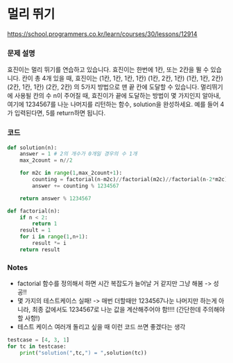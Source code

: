 # 멀리 뛰기
https://school.programmers.co.kr/learn/courses/30/lessons/12914

### 문제 설명
효진이는 멀리 뛰기를 연습하고 있습니다. 효진이는 한번에 1칸, 또는 2칸을 뛸 수 있습니다. 칸이 총 4개 있을 때, 효진이는
(1칸, 1칸, 1칸, 1칸)
(1칸, 2칸, 1칸)
(1칸, 1칸, 2칸)
(2칸, 1칸, 1칸)
(2칸, 2칸)
의 5가지 방법으로 맨 끝 칸에 도달할 수 있습니다. 멀리뛰기에 사용될 칸의 수 n이 주어질 때, 효진이가 끝에 도달하는 방법이 몇 가지인지 알아내, 여기에 1234567를 나눈 나머지를 리턴하는 함수, solution을 완성하세요. 예를 들어 4가 입력된다면, 5를 return하면 됩니다.

### 코드
```python
def solution(n):
    answer = 1 # 2의 개수가 0개일 경우의 수 1개
    max_2count = n//2

    for m2c in range(1,max_2count+1):
        counting = factorial(n-m2c)//factorial(m2c)//factorial(n-2*m2c)
        answer += counting % 1234567

    return answer % 1234567

def factorial(n):
    if n < 2:
        return 1
    result = 1
    for i in range(1,n+1):
        result *= i
    return result
```

### Notes
- factorial 함수를 정의해서 하면 시간 복잡도가 늘어날 거 같지만 그냥 해봄 -> 성공!!
- 몇 가지의 테스트케이스 실패! -> 매번 더할때만 1234567나눈 나머지만 하는게 아니라, 최종 값에서도 1234567로 나눈 값을 계산해주어야 함!!!! (간단한데 주의해야 할 사항!)
- 테스트 케이스 여러개 돌리고 싶을 때 이런 코드 쓰면 좋겠다는 생각
```python
testcase = [4, 3, 1]
for tc in testcase:
    print("solution(",tc,") = ",solution(tc))
```


